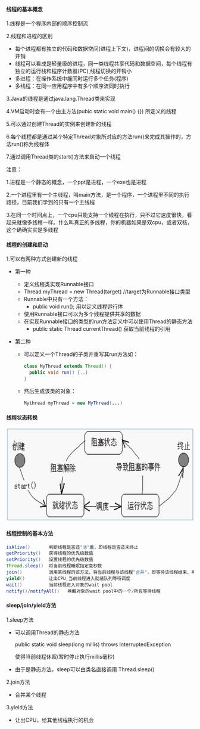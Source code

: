 #### 线程的基本概念
1.线程是一个程序内部的顺序控制流

2.线程和进程的区别

+ 每个进程都有独立的代码和数据空间(进程上下文)，进程间的切换会有较大的开销
+ 线程可以看成是轻量级的进程，同一类线程共享代码和数据空间，每个线程有独立的运行栈和程序计数器(PC),线程切换的开销小
+ 多进程：在操作系统中能同时运行多个任务(程序)
+ 多线程：在同一应用程序中有多个顺序流同时执行

3.Java的线程是通过java.lang.Thread类来实现

4.VM启动时会有一个由主方法(pubic static void main() {}) 所定义的线程

5.可以通过创建Thread的实例来创建新的线程

6.每个线程都是通过某个特定Thread对象所对应的方法run()来完成其操作的，方法run()称为线程体

7.通过调用Thread类的start()方法来启动一个线程

注意：

1.进程是一个静态的概念，一个ppt是进程，一个exe也是进程

2.一个进程里有一个主线程，叫main方法，是一个程序，一个进程里不同的执行路径，目前我们学到的只有一个主线程

3.在同一个时间点上，一个cpu只能支持一个线程在执行，只不过它速度很快，看起来就像多线程一样。什么叫真正的多线程，你的机器如果是双cpu，或者双核，这个确确实实是多线程



#### 线程的创建和启动
1.可以有两种方式创建新的线程

+ 第一种
    + 定义线程类实现Runnable接口
    + Thread myThread = new Thread(target)   //target为Runnable接口类型
    + Runnable中只有一个方法：
        + public void run();  用以定义线程运行体
    + 使用Runnable接口可以为多个线程提供共享的数据
    + 在实现Runnable接口的类型的run方法定义中可以使用Thread的静态方法
        + public static Thread currentThread()   获取当前线程的引用
        
+ 第二种
    + 可以定义一个Thread的子类并重写其run方法如：
        ```java
        class MyThread extends Thread() {
          public void run() {..}
        }
        ```
    + 然后生成该类的对象：
        ```java
       Mythread myThread = new MyThread(...)
        ```

#### 线程状态转换

![](.线程_images/b33b0b3a.png)




#### 线程控制的基本方法
```java
isAlive()       判断线程是否还"活"着，即线程是否还未终止
getPriority()   获得线程的优先级数值
setPriority()   设置线程的优先级数值
Thread.sleep()  将当前线程睡眠指定毫秒数
join()          调用某线程的该方法，将当前线程与该线程"合并"，即等待该线程结束，再恢复当前线程的运行
yield()         让出CPU,当前线程进入就绪队列等待调度
wait()          当前线程进入对象的wait pool
notify()/notifyAll()   唤醒对象的wait pool中的一个/所有等待线程
```


#### sleep/join/yield方法
1.sleep方法
+ 可以调用Thread的静态方法

  public static void sleep(long millis) throws InterruptedException
  
  使得当前线程休眠(暂时停止执行millis毫秒)
  
+ 由于是静态方法，sleep可以由类名直接调用
  Thread.sleep() 
  
2.join方法
+ 合并某个线程

3.yield方法
+ 让出CPU，给其他线程执行的机会


